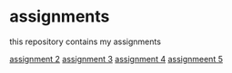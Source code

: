 # assignments
this repository contains my assignments

[assignment 2](https://github.com/MargotWolsink/assignments/blob/master/assignment2.2%20(2).ipynb)
[assignment 3](https://github.com/MargotWolsink/assignments/blob/master/assignment3%20(2).ipynb)
[assignment 4](https://github.com/MargotWolsink/assignments/blob/master/assignment4.ipynb)
[assignmeent 5](https://github.com/MargotWolsink/assignments/blob/master/Graded_assignment1%20(2).ipynb)
